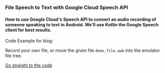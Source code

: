 ### File Speech to Text with Google Cloud Speech API

#### How to use Google Cloud's Speech API to convert an audio recording of someone speaking to text in Android. We'll use Kotlin the Google Speech client for best results.

Code Example for blog:

Record your own file, or move the given file `demo_file.awb` into the emulator file tree.

[Go straight to the code](https://github.com/blundell/VoiceToTextExample/blob/master/app/src/main/java/com/blundell/tut/ui/main/MainFragment.kt#L52)

